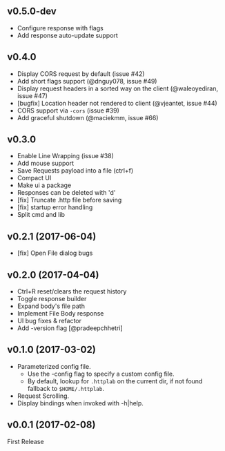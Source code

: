 ## v0.5.0-dev
* Configure response with flags
* Add response auto-update support

## v0.4.0
* Display CORS request by default (issue #42)
* Add short flags support (@dnguy078, issue #49)
* Display request headers in a sorted way on the client (@waleoyediran, issue #47)
* [bugfix] Location header not rendered to client (@vjeantet, issue #44)
* CORS support via `-cors` (issue #39)
* Add graceful shutdown (@maciekmm, issue #66)

## v0.3.0
* Enable Line Wrapping (issue #38)
* Add mouse support
* Save Requests payload into a file (ctrl+f)
* Compact UI
* Make ui a package
* Responses can be deleted with 'd'
* [fix] Truncate .http file before saving
* [fix] startup error handling
* Split cmd and lib

## v0.2.1 (2017-06-04)
* [fix] Open File dialog bugs

## v0.2.0 (2017-04-04)
* Ctrl+R reset/clears the request history
* Toggle response builder
* Expand body's file path
* Implement File Body response
* UI bug fixes & refactor
* Add -version flag [@pradeepchhetri]

## v0.1.0 (2017-03-02)
* Parameterized config file.
  * Use the -config flag to specify a custom config file.
  * By default, lookup for `.httplab` on the current dir, if not found fallback to `$HOME/.httplab`.
* Request Scrolling.
* Display bindings when invoked with -h|help.

## v0.0.1 (2017-02-08)
First Release
